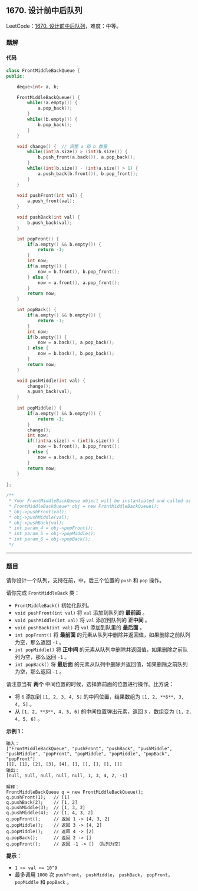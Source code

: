 ## 1670. 设计前中后队列

LeetCode：[1670. 设计前中后队列](https://leetcode.cn/problems/design-front-middle-back-queue/)，难度：中等。

### 题解

#### 代码

```c++
class FrontMiddleBackQueue {
public:

    deque<int> a, b;

    FrontMiddleBackQueue() {
        while(!a.empty()) {
            a.pop_back();
        }
        while(!b.empty()) {
            b.pop_back();
        }
    }

    void change() {  // 调整 a 和 b 数量
        while((int)a.size() > (int)b.size()) {
            b.push_front(a.back()), a.pop_back();
        }
        while((int)b.size() - (int)a.size() > 1) {
            a.push_back(b.front()), b.pop_front();
        }
    }
    
    void pushFront(int val) {
        a.push_front(val);
    }

    void pushBack(int val) {
        b.push_back(val);
    }

    int popFront() {
        if(a.empty() && b.empty()) {
            return -1;
        }
        int now;
        if(a.empty()) {
            now = b.front(), b.pop_front();
        } else {
            now = a.front(), a.pop_front();
        }
        return now;
    }

    int popBack() {
        if(a.empty() && b.empty()) {
            return -1;
        }
        int now;
        if(b.empty()) {
            now = a.back(), a.pop_back();
        } else {
            now = b.back(), b.pop_back();
        }
        return now;
    }

    void pushMiddle(int val) {
        change();
        a.push_back(val);
    }
    
    int popMiddle() {
        if(a.empty() && b.empty()) {
            return -1;
        }
        change();
        int now;
        if((int)a.size() < (int)b.size()) {
            now = b.front(), b.pop_front();
        } else {
            now = a.back(), a.pop_back();
        }
        return now;
    }
    
};

/**
 * Your FrontMiddleBackQueue object will be instantiated and called as such:
 * FrontMiddleBackQueue* obj = new FrontMiddleBackQueue();
 * obj->pushFront(val);
 * obj->pushMiddle(val);
 * obj->pushBack(val);
 * int param_4 = obj->popFront();
 * int param_5 = obj->popMiddle();
 * int param_6 = obj->popBack();
 */
```



---



### 题目

请你设计一个队列，支持在前，中，后三个位置的 `push` 和 `pop` 操作。

请你完成 `FrontMiddleBack` 类：

- `FrontMiddleBack()` 初始化队列。
- `void pushFront(int val)` 将 `val` 添加到队列的 **最前面** 。
- `void pushMiddle(int val)` 将 `val` 添加到队列的 **正中间** 。
- `void pushBack(int val)` 将 `val` 添加到队里的 **最后面** 。
- `int popFront()` 将 **最前面** 的元素从队列中删除并返回值，如果删除之前队列为空，那么返回 `-1` 。
- `int popMiddle()` 将 **正中间** 的元素从队列中删除并返回值，如果删除之前队列为空，那么返回 `-1` 。
- `int popBack()` 将 **最后面** 的元素从队列中删除并返回值，如果删除之前队列为空，那么返回 `-1` 。

请注意当有 **两个** 中间位置的时候，选择靠前面的位置进行操作。比方说：

- 将 `6` 添加到 `[1, 2, 3, 4, 5]` 的中间位置，结果数组为 `[1, 2, **6**, 3, 4, 5]` 。
- 从 `[1, 2, **3**, 4, 5, 6]` 的中间位置弹出元素，返回 `3` ，数组变为 `[1, 2, 4, 5, 6]` 。

 

**示例 1：**

```
输入：
["FrontMiddleBackQueue", "pushFront", "pushBack", "pushMiddle", "pushMiddle", "popFront", "popMiddle", "popMiddle", "popBack", "popFront"]
[[], [1], [2], [3], [4], [], [], [], [], []]
输出：
[null, null, null, null, null, 1, 3, 4, 2, -1]

解释：
FrontMiddleBackQueue q = new FrontMiddleBackQueue();
q.pushFront(1);   // [1]
q.pushBack(2);    // [1, 2]
q.pushMiddle(3);  // [1, 3, 2]
q.pushMiddle(4);  // [1, 4, 3, 2]
q.popFront();     // 返回 1 -> [4, 3, 2]
q.popMiddle();    // 返回 3 -> [4, 2]
q.popMiddle();    // 返回 4 -> [2]
q.popBack();      // 返回 2 -> []
q.popFront();     // 返回 -1 -> [] （队列为空）
```

 

**提示：**

- `1 <= val <= 10^9`
- 最多调用 `1000` 次 `pushFront`， `pushMiddle`， `pushBack`， `popFront`， `popMiddle` 和 `popBack` 。


